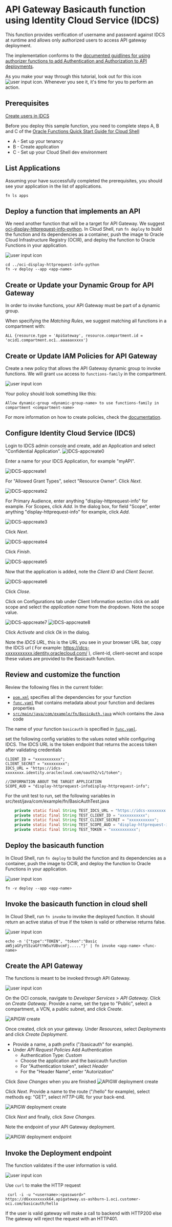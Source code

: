 # API Gateway Basicauth function using Identity Cloud Service (IDCS)

This function provides verification of username and password against IDCS at runtime and allows only authorized users to access API gateway deployment.

The implementation conforms to the [documented guidlines for using authorizer functions to add Authentication and Authorization to API deployments](https://docs.cloud.oracle.com/en-us/iaas/Content/APIGateway/Tasks/apigatewayusingauthorizerfunction.htm).

As you make your way through this tutorial, look out for this icon ![user input icon](./images/userinput.png).
Whenever you see it, it's time for you to perform an action.

## Prerequisites

[Create users in IDCS](https://docs.oracle.com/en/cloud/paas/identity-cloud/uaids/create-user-accounts.html)

Before you deploy this sample function, you need to complete steps A, B and C of the [Oracle Functions Quick Start Guide for Cloud Shell](https://www.oracle.com/webfolder/technetwork/tutorials/infographics/oci_functions_cloudshell_quickview/functions_quickview_top/functions_quickview/index.html)

- A - Set up your tenancy
- B - Create application
- C - Set up your Cloud Shell dev environment

## List Applications

Assuming your have successfully completed the prerequisites, you should see your
application in the list of applications.

```
fn ls apps
```

## Deploy a function that implements an API

We need another function that will be a target for API Gateway. We suggest [oci-display-httprequest-info-python](../oci-display-httprequest-info-python).
In Cloud Shell, run `fn deploy` to build the function and its dependencies as a container,
push the image to Oracle Cloud Infrastructure Registry (OCIR), and deploy the function to Oracle Functions in your application.

![user input icon](./images/userinput.png)

```
cd ../oci-display-httprequest-info-python
fn -v deploy --app <app-name>
```

## Create or Update your Dynamic Group for API Gateway

In order to invoke functions, your API Gateway must be part of a dynamic group.

When specifying the _Matching Rules_, we suggest matching all functions in a compartment with:

```
ALL {resource.type = 'ApiGateway', resource.compartment.id = 'ocid1.compartment.oc1..aaaaaxxxxx'}
```

## Create or Update IAM Policies for API Gateway

Create a new policy that allows the API Gateway dynamic group to invoke functions. We will grant `use` access to `functions-family` in the compartment.

![user input icon](./images/userinput.png)

Your policy should look something like this:

```
Allow dynamic-group <dynamic-group-name> to use functions-family in compartment <compartment-name>
```

For more information on how to create policies, check the [documentation](https://docs.cloud.oracle.com/iaas/Content/Identity/Concepts/policysyntax.htm).

## Configure Identity Cloud Service (IDCS)

Login to IDCS admin console and create, add an Application and select "Confidential Application".
![IDCS-appcreate0](./images/IDCS-appcreate0.png)

Enter a name for your IDCS Application, for example "myAPI".

![IDCS-appcreate1](./images/IDCS-appcreate1.png)

For "Allowed Grant Types", select "Resource Owner". Click _Next_.

![IDCS-appcreate2](./images/IDCS-appcreate2.png)

For Primary Audience, enter anything "display-httprequest-info" for example.
For Scopes, click _Add_. In the dialog box, for field "Scope", enter anything "display-httprequest-info" for example, click _Add_.

![IDCS-appcreate3](./images/IDCS-appcreate3.png)

Click _Next_.

![IDCS-appcreate4](./images/IDCS-appcreate4.png)

Click _Finish_.

![IDCS-appcreate5](./images/IDCS-appcreate5.png)

Now that the application is added, note the _Client ID_ and _Client Secret_.

![IDCS-appcreate6](./images/IDCS-appcreate6.png)

Click _Close_.

Click on Configurations tab under Client Information section click on add scope and select the _application name_ from the dropdown. Note the scope value.

![IDCS-appcreate7](./images/IDCS-appcreate7.png)
![IDCS-appcreate8](./images/IDCS-appcreate8.png)

Click _Activate_ and click _Ok_ in the dialog.

Note the _IDCS URL_, this is the URL you see in your browser URL bar, copy the IDCS url ( For example: https://idcs-xxxxxxxxxxx.identity.oraclecloud.com/ ), client-id, client-secret and scope these values are provided to the Basicauth function.

## Review and customize the function

Review the following files in the current folder:

- [`pom.xml`](./pom.xml) specifies all the dependencies for your function
- [`func.yaml`](./func.yaml) that contains metadata about your function and declares properties
- [`src/main/java/com/example/fn/BasicAuth.java`](./src/main/java/com/example/fn/BasicAuth.java) which contains the Java code

The name of your function `basicauth` is specified in [`func.yaml`](./func.yaml).

set the following config variables to the values noted while configuring IDCS. The IDCS URL is the token endpoint that returns the access token after validating credentials

```
CLIENT_ID = "xxxxxxxxxxx";
CLIENT_SECRET = "xxxxxxxxx";
IDCS_URL = "https://idcs-xxxxxxxx.identity.oraclecloud.com/oauth2/v1/token";

//INFORMATION ABOUT THE TARGET APPLICATION
SCOPE_AUD = "display-httprequest-infodisplay-httprequest-info";
```

For the unit test to run, set the following variables in src/test/java/com/example/fn/BasicAuthTest.java

```java
    private static final String TEST_IDCS_URL = "https://idcs-xxxxxxxx.identity.oraclecloud.com/oauth2/v1/token";
    private static final String TEST_CLIENT_ID = "xxxxxxxxxxx";
    private static final String TEST_CLIENT_SECRET = "xxxxxxxxxxx";
    private static final String TEST_SCOPE_AUD = "display-httprequest-infodisplay-httprequest-info";
    private static final String TEST_TOKEN = "xxxxxxxxxxx";
```

## Deploy the basicauth function

In Cloud Shell, run `fn deploy` to build the function and its dependencies as a container,
push the image to OCIR, and deploy the function to Oracle Functions in your application.

![user input icon](./images/userinput.png)

```shell
fn -v deploy --app <app-name>
```

## Invoke the basicauth function in cloud shell

In Cloud Shell, run `fn invoke` to invoke the deployed function. It should return an active status of true if the token is valid or otherwise returns false.

![user input icon](./images/userinput.png)

```shell
echo -n '{"type":"TOKEN", "token":"Basic aW5jaGFyYS5zaGFtYW5uYUBvcmFj....."}' | fn invoke <app-name> <func-name>
```

## Create the API Gateway

The functions is meant to be invoked through API Gateway.

![user input icon](./images/userinput.png)

On the OCI console, navigate to _Developer Services_ > _API Gateway_. Click on _Create Gateway_. Provide a name, set the type to "Public", select a compartment, a VCN, a public subnet, and click _Create_.

![APIGW create](./images/apigw-create.png)

Once created, click on your gateway. Under _Resources_, select _Deployments_ and click _Create Deployment_.

- Provide a name, a path prefix ("/basicauth" for example).
- Under _API Request Policies_ Add Authentication
  - Authentication Type: _Custom_
  - Choose the application and the basicauth function
  - For "Authentication token", select _Header_
  - For the "Header Name", enter "Autorization"

Click _Save Changes_ when you are finished
![APIGW deployment create](./images/apigw-deployment-create.png)

Click _Next_. Provide a name to the route ("/hello" for example), select methods eg: "GET", select _HTTP-URL_ for your back-end.

![APIGW deployment create](./images/apigw-deployment-create-route.png)

Click _Next_ and finally, click _Save Changes_.

Note the endpoint of your API Gateway deployment.

![APIGW deployment endpoint](./images/apigw-deployment-endpoint.png)

## Invoke the Deployment endpoint

The function validates if the user information is valid.

![user input icon](./images/userinput.png)

Use `curl` to make the HTTP request

```shell
 curl -i -u "<username>:<password>" https://d6xxxxxxxxk64.apigateway.us-ashburn-1.oci.customer-oci.com/basicauth/hello
```

If the user is valid gateway will make a call to backend with HTTP200 else
The gateway will reject the request with an HTTP401.
